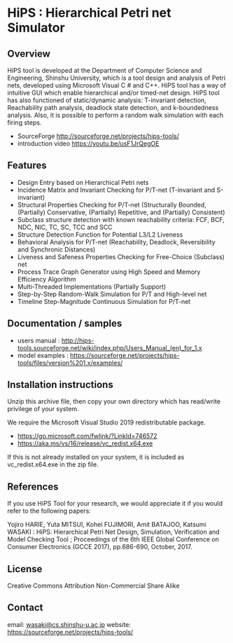 # HiPS : Hierarchical Petri net Simulator

## Overview

HiPS tool is developed at the Department of Computer Science and Engineering,
Shinshu University, which is a tool design and analysis of Petri nets, 
developed using Microsoft Visual C # and C++. HiPS tool has a way of intuitive
GUI which enable hierarchical and/or timed-net design. HiPS tool has also 
functioned of static/dynamic analysis: T-invariant detection, Reachability 
path analysis, deadlock state detection, and k-boundedness analysis. Also, 
it is possible to perform a random walk simulation with each firing steps.

- SourceForge http://sourceforge.net/projects/hips-tools/
- introduction video https://youtu.be/usF1JrQegOE

## Features

- Design Entry based on Hierarchical Petri nets
- Incidence Matrix and Invariant Checking for P/T-net (T-invariant and 
  S-invariant)
- Structural Properties Checking for P/T-net (Structurally Bounded, 
  (Partially) Conservative, (Partially) Repetitive, and (Partially) Consistent)
- Subclass structure detection with known reachability criteria: FCF, BCF, NDC, NIC, TC, SC, TCC and SCC
- Structure Detection Function for Potential L3/L2 Liveness
- Behavioral Analysis for P/T-net (Reachability, Deadlock, Reversibility and 
  Synchronic Distances)
- Liveness and Safeness Properties Checking for Free-Choice (Subclass) net
- Process Trace Graph Generator using High Speed and Memory Efficiency Algorithm
- Multi-Threaded Implementations (Partially Support)
- Step-by-Step Random-Walk Simulation for P/T and High-level net
- Timeline Step-Magnitude Continuous Simulation for P/T-net

## Documentation / samples

- users manual : http://hips-tools.sourceforge.net/wiki/index.php/Users_Manual_(en)_for_1.x
- model examples : https://sourceforge.net/projects/hips-tools/files/version%201.x/examples/

## Installation instructions

Unzip this archive file, then copy your own directory which has read/write 
privilege of your system.

We require the Microsoft Visual Studio 2019 redistributable package.
- https://go.microsoft.com/fwlink/?LinkId=746572
- https://aka.ms/vs/16/release/vc_redist.x64.exe

If this is not already installed on your system, it is included as vc_redist.x64.exe 
in the zip file.

## References

If you use HiPS Tool for your research, we would appreciate it if you would refer to 
the following papers:

Yojiro HARIE, Yuta MITSUI, Kohei FUJIMORI, Amit BATAJOO, Katsumi WASAKI :
HiPS: Hierarchical Petri Net Design, Simulation, Verification and Model Checking Tool ; 
Proceedings of the 6th IEEE Global Conference on Consumer Electronics (GCCE 2017), 
pp.686-690, October, 2017.

## License

Creative Commons Attribution Non-Commercial Share Alike

## Contact

email: wasaki@cs.shinshu-u.ac.jp
website: https://sourceforge.net/projects/hips-tools/


